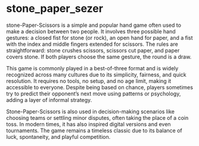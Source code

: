 # stone_paper_sezer

stone-Paper-Scissors is a simple and popular hand game often used to make a decision between two people. It involves three possible hand gestures: a closed fist for stone (or rock), an open hand for paper, and a fist with the index and middle fingers extended for scissors. The rules are straightforward: stone crushes scissors, scissors cut paper, and paper covers stone. If both players choose the same gesture, the round is a draw.

This game is commonly played in a best-of-three format and is widely recognized across many cultures due to its simplicity, fairness, and quick resolution. It requires no tools, no setup, and no age limit, making it accessible to everyone. Despite being based on chance, players sometimes try to predict their opponent’s next move using patterns or psychology, adding a layer of informal strategy.

Stone-Paper-Scissors is also used in decision-making scenarios like choosing teams or settling minor disputes, often taking the place of a coin toss. In modern times, it has also inspired digital versions and even tournaments. The game remains a timeless classic due to its balance of luck, spontaneity, and playful competition.
